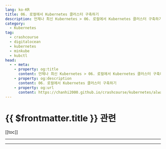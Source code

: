 ```yaml
---
lang: ko-KR
title: 06. 로컬에서 Kubernetes 클러스터 구축하기
description: 언제나 최신 Kubernetes > 06. 로컬에서 Kubernetes 클러스터 구축하기
category:
  - Kubernetes
tag:
  - crashcourse
  - digitalocean
  - kubernetes
  - minkube
  - kubctl
head:
  - - meta:
    - property: og:title
      content: 언제나 최신 Kubernetes > 06. 로컬에서 Kubernetes 클러스터 구축하기
    - property: og:description
      content: 06. 로컬에서 Kubernetes 클러스터 구축하기
    - property: og:url
      content: https://chanhi2000.github.io/crashcourse/kubernetes/always-up-to-date-kubernetes/06.html
---
```


# {{ $frontmatter.title }} 관련

[[toc]]

---

---

<TagLinks />